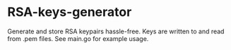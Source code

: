 # RSA-keys-generator

Generate and store RSA keypairs hassle-free. Keys are written to and read from .pem files. See main.go for example usage.